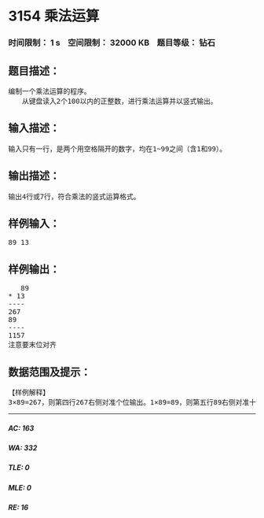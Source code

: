 # 3154 乘法运算   
### 时间限制： 1 s&nbsp;&nbsp;&nbsp;&nbsp;空间限制： 32000 KB&nbsp;&nbsp;&nbsp;&nbsp;题目等级： 钻石  
## 题目描述：  

<pre>
编制一个乘法运算的程序。  
　　从键盘读入2个100以内的正整数，进行乘法运算并以竖式输出。
</pre>
  
  
## 输入描述：  

<pre>
输入只有一行，是两个用空格隔开的数字，均在1~99之间（含1和99）。
</pre>
  
  
## 输出描述：  

<pre>
输出4行或7行，符合乘法的竖式运算格式。
</pre>
  
  
## 样例输入：  

<pre>
89 13
</pre>
  
  
## 样例输出：  

<pre>
   89  
* 13  
----  
267  
89  
----  
1157
注意要末位对齐
</pre>
  
  
## 数据范围及提示：  

<pre>
【样例解释】
3×89=267，则第四行267右侧对准个位输出。1×89=89，则第五行89右侧对准十位输出。267+890=1157，则1157右侧对准个位输出。
</pre>
  
  
***  

##### AC: 163  
##### WA: 332  
##### TLE: 0  
##### MLE: 0  
##### RE: 16  
